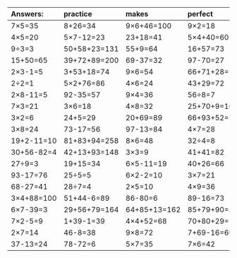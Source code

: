 | Answers: | practice | makes | perfect | ! |
| :--- | :--- | :--- | :--- | :--- |
| 7×5=35 | 8+26=34 | 9×6+46=100 | 9×2=18 | 5×6-5=25 | 
| 4×5=20 | 5×7-12=23 | 23+18=41 | 5×4+40=60 | 4+54=58 | 
| 9÷3=3 | 50+58+23=131 | 55+9=64 | 16+57=73 | 9×2+49=67 | 
| 15+50=65 | 39+72+89=200 | 69-37=32 | 97-70=27 | 65-50=15 | 
| 2×3-1=5 | 3+53+18=74 | 9×6=54 | 66+71+28=165 | 7×4=28 | 
| 2÷2=1 | 5×2+76=86 | 4×6=24 | 43+29=72 | 8×9=72 | 
| 2×8-11=5 | 92-35=57 | 9×4=36 | 56÷8=7 | 87-11=76 | 
| 7×3=21 | 3×6=18 | 4×8=32 | 25+70+9=104 | 4×7+57=85 | 
| 3×2=6 | 24+5=29 | 20+69=89 | 66+93+52=211 | 32÷8=4 | 
| 3×8=24 | 73-17=56 | 97-13=84 | 4×7=28 | 12÷4=3 | 
| 19+2-11=10 | 81+83+94=258 | 8×6=48 | 32÷4=8 | 28÷4=7 | 
| 30+56-82=4 | 42+13+93=148 | 3×3=9 | 41+41=82 | 2×4=8 | 
| 27÷9=3 | 19+15=34 | 6×5-11=19 | 40+26=66 | 60+86+81=227 | 
| 93-17=76 | 25÷5=5 | 6×2-2=10 | 3×7=21 | 20÷4=5 | 
| 68-27=41 | 28÷7=4 | 2×5=10 | 4×9=36 | 94-84=10 | 
| 3×4+88=100 | 51+44-6=89 | 86-80=6 | 89-16=73 | 73-61=12 | 
| 6×7-39=3 | 29+56+79=164 | 64+85+13=162 | 85+79+90=254 | 74+36-17=93 | 
| 7×2-5=9 | 1+39-1=39 | 4×4+52=68 | 70+80+29=179 | 9×6-31=23 | 
| 2×7=14 | 46-8=38 | 9×8=72 | 7+69-16=60 | 16+10-26=0 | 
| 37-13=24 | 78-72=6 | 5×7=35 | 7×6=42 | 16÷4=4 | 

